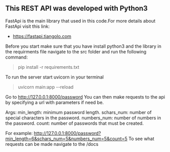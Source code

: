 ## This REST API was developed with Python3

FastApi is the main library that used in this code.For more details about FastApi visit this link:
- https://fastapi.tiangolo.com
 
Before you start make sure that you have install python3 and the library in the requirments file
navigate to the src folder and run the following command:
> pip install -r requirements.txt

To run the server start uvicorn in your terminal
> uvicorn main:app --reload

Go to http://127.0.0.1:8000/password
You can then make requests to the api by specifying a url with parameters if need be.

Args:
        min_length: minimum password length.
        schars_num: number of special characters in the password.
        numbers_num: number of numbers in the password.
        count: number of passwords that must be created.

For example: http://127.0.0.1:8000/password?min_length=6&schars_num=5&numbers_num=5&count=5
To see what requests can be made navigate to the /docs
